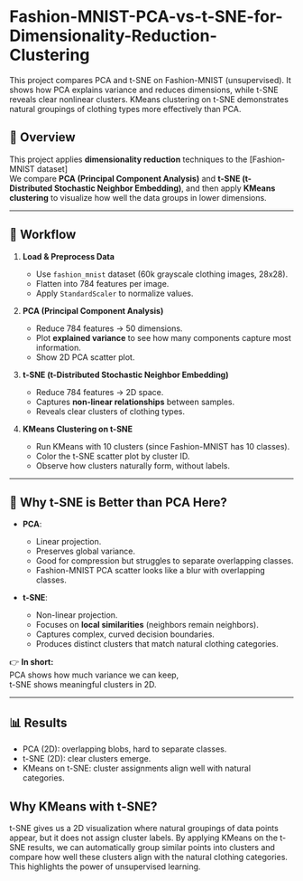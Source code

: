 # Fashion-MNIST-PCA-vs-t-SNE-for-Dimensionality-Reduction-Clustering
This project compares PCA and t-SNE on Fashion-MNIST (unsupervised). It shows how PCA explains variance and reduces dimensions, while t-SNE reveals clear nonlinear clusters. KMeans clustering on t-SNE demonstrates natural groupings of clothing types more effectively than PCA.

## 📖 Overview
This project applies **dimensionality reduction** techniques to the [Fashion-MNIST dataset]  
We compare **PCA (Principal Component Analysis)** and **t-SNE (t-Distributed Stochastic Neighbor Embedding)**, and then apply **KMeans clustering** to visualize how well the data groups in lower dimensions.

---

## 🔑 Workflow

1. **Load & Preprocess Data**
   - Use `fashion_mnist` dataset (60k grayscale clothing images, 28x28).
   - Flatten into 784 features per image.
   - Apply `StandardScaler` to normalize values.

2. **PCA (Principal Component Analysis)**
   - Reduce 784 features → 50 dimensions.
   - Plot **explained variance** to see how many components capture most information.
   - Show 2D PCA scatter plot.

3. **t-SNE (t-Distributed Stochastic Neighbor Embedding)**
   - Reduce 784 features → 2D space.
   - Captures **non-linear relationships** between samples.
   - Reveals clear clusters of clothing types.

4. **KMeans Clustering on t-SNE**
   - Run KMeans with 10 clusters (since Fashion-MNIST has 10 classes).
   - Color the t-SNE scatter plot by cluster ID.
   - Observe how clusters naturally form, without labels.

---

## 🤔 Why t-SNE is Better than PCA Here?

- **PCA**:
  - Linear projection.
  - Preserves global variance.
  - Good for compression but struggles to separate overlapping classes.
  - Fashion-MNIST PCA scatter looks like a blur with overlapping classes.

- **t-SNE**:
  - Non-linear projection.
  - Focuses on **local similarities** (neighbors remain neighbors).
  - Captures complex, curved decision boundaries.
  - Produces distinct clusters that match natural clothing categories.

👉 **In short:**  
PCA shows how much variance we can keep,  
t-SNE shows meaningful clusters in 2D.

---

## 📊 Results

- PCA (2D): overlapping blobs, hard to separate classes.  
- t-SNE (2D): clear clusters emerge.  
- KMeans on t-SNE: cluster assignments align well with natural categories.

## Why KMeans with t-SNE?
t-SNE gives us a 2D visualization where natural groupings of data points appear, but it does not assign cluster labels. By applying KMeans on the t-SNE results, we can automatically group similar points into clusters and compare how well these clusters align with the natural clothing categories. This highlights the power of unsupervised learning.
